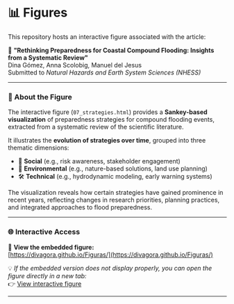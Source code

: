 # 📊 Figures

This repository hosts an interactive figure associated with the article:

📄 **"Rethinking Preparedness for Coastal Compound Flooding: Insights from a Systematic Review"**  
 Dina Gómez, Anna Scolobig, Manuel del Jesus  
Submitted to *Natural Hazards and Earth System Sciences (NHESS)*

---

### 🎯 About the Figure

The interactive figure (`07_strategies.html`) provides a **Sankey-based visualization** of preparedness strategies for compound flooding events, extracted from a systematic review of the scientific literature.

It illustrates the **evolution of strategies over time**, grouped into three thematic dimensions:

- 🧠 **Social** (e.g., risk awareness, stakeholder engagement)  
- 🌿 **Environmental** (e.g., nature-based solutions, land use planning)  
- 🛠️ **Technical** (e.g., hydrodynamic modeling, early warning systems)

The visualization reveals how certain strategies have gained prominence in recent years, reflecting changes in research priorities, planning practices, and integrated approaches to flood preparedness.

---

### 🌐 Interactive Access

🔗 **View the embedded figure:**  
[https://divagora.github.io/Figuras/](https://divagora.github.io/Figuras/)

💡 *If the embedded version does not display properly, you can open the figure directly in a new tab:*  
👉 [View interactive figure](https://divagora.github.io/Figuras/07_strategies.html)

---

